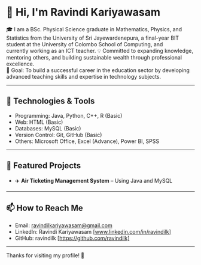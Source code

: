 # 👋 Hi, I'm Ravindi Kariyawasam

🎓 I am a BSc. Physical Science graduate in Mathematics, Physics, and Statistics from the University of Sri Jayewardenepura, a final-year BIT student at the University of Colombo School of Computing, and     
   currently working as an ICT teacher.
💡 Committed to expanding knowledge, mentoring others, and building sustainable wealth through professional excellence.  
🎯 Goal: To build a successful career in the education sector by developing advanced teaching skills and expertise in technology subjects.

---

## 🔧 Technologies & Tools

- Programming: Java, Python, C++, R (Basic)
- Web: HTML (Basic)
- Databases: MySQL (Basic)
- Version Control: Git, GitHub (Basic)
- Others: Microsoft Office, Excel (Advance), Power BI, SPSS

---

## 📌 Featured Projects

- ✈️ **Air Ticketing Management System** – Using Java and MySQL

---

## 📫 How to Reach Me

- Email: ravindilkariyawasam@gmail.com 
- LinkedIn: Ravindi Kariyawasam [www.linkedin.com/in/ravindilk] 
- GitHub: ravindilk [https://github.com/ravindilk]

---

Thanks for visiting my profile! 🌟
